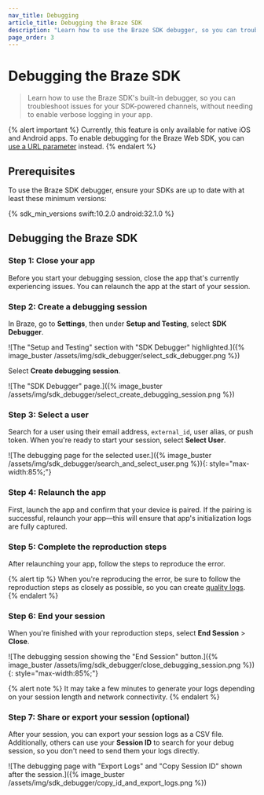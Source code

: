 ```yaml
---
nav_title: Debugging
article_title: Debugging the Braze SDK 
description: "Learn how to use the Braze SDK debugger, so you can troubleshoot issues for your SDK-powered channels, without enabling verbose logging in your app manually."
page_order: 3
---
```


# Debugging the Braze SDK

> Learn how to use the Braze SDK's built-in debugger, so you can troubleshoot issues for your SDK-powered channels, without needing to enable verbose logging in your app.

{% alert important %}
Currently, this feature is only available for native iOS and Android apps. To enable debugging for the Braze Web SDK, you can [use a URL parameter]({{site.baseurl}}/developer_guide/platform_integration_guides/web/initial_sdk_setup/#logging) instead.
{% endalert %}

## Prerequisites

To use the Braze SDK debugger, ensure your SDKs are up to date with at least these minimum versions:

{% sdk_min_versions swift:10.2.0 android:32.1.0 %}

## Debugging the Braze SDK

### Step 1: Close your app

Before you start your debugging session, close the app that's currently experiencing issues. You can relaunch the app at the start of your session.

### Step 2: Create a debugging session

In Braze, go to **Settings**, then under **Setup and Testing**, select **SDK Debugger**.

![The "Setup and Testing" section with "SDK Debugger" highlighted.]({% image_buster /assets/img/sdk_debugger/select_sdk_debugger.png %})

Select **Create debugging session**.

![The "SDK Debugger" page.]({% image_buster /assets/img/sdk_debugger/select_create_debugging_session.png %})

### Step 3: Select a user

Search for a user using their email address, `external_id`, user alias, or push token. When you're ready to start your session, select **Select User**.

![The debugging page for the selected user.]({% image_buster /assets/img/sdk_debugger/search_and_select_user.png %}){: style="max-width:85%;"}

### Step 4: Relaunch the app

First, launch the app and confirm that your device is paired. If the pairing is successful, relaunch your app&#8212;this will ensure that app's initialization logs are fully captured.

### Step 5: Complete the reproduction steps

After relaunching your app, follow the steps to reproduce the error.

{% alert tip %}
When you're reproducing the error, be sure to follow the reproduction steps as closely as possible, so you can create [quality logs](#step-6-export-your-session-logs-optional).
{% endalert %}

### Step 6: End your session

When you're finished with your reproduction steps, select **End Session** > **Close**.

![The debugging session showing the "End Session" button.]({% image_buster /assets/img/sdk_debugger/close_debugging_session.png %}){: style="max-width:85%;"}

{% alert note %}
It may take a few minutes to generate your logs depending on your session length and network connectivity.
{% endalert %}

### Step 7: Share or export your session (optional)

After your session, you can export your session logs as a CSV file. Additionally, others can use your **Session ID** to search for your debug session, so you don't need to send them your logs directly.

![The debugging page with "Export Logs" and "Copy Session ID" shown after the session.]({% image_buster /assets/img/sdk_debugger/copy_id_and_export_logs.png %})
